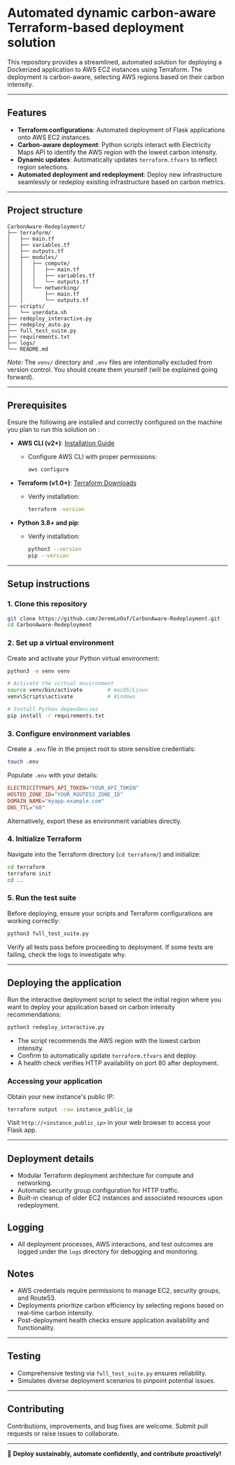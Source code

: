 # Automated dynamic carbon-aware Terraform-based deployment solution

This repository provides a streamlined, automated solution for deploying a Dockerized application to AWS EC2 instances using Terraform. The deployment is carbon-aware, selecting AWS regions based on their carbon intensity.

---

## Features

- **Terraform configurations**: Automated deployment of Flask applications onto AWS EC2 instances.
- **Carbon-aware deployment**: Python scripts interact with Electricity Maps API to identify the AWS region with the lowest carbon intensity.
- **Dynamic updates**: Automatically updates `terraform.tfvars` to reflect region selections.
- **Automated deployment and redeployment**: Deploy new infrastructure seamlessly or redeploy existing infrastructure based on carbon metrics.

---

## Project structure

```
CarbonAware-Redeployment/
├── terraform/
│   ├── main.tf
│   ├── variables.tf
│   ├── outputs.tf
│   ├── modules/
│   │   ├── compute/
│   │   │   ├── main.tf
│   │   │   ├── variables.tf
│   │   │   └── outputs.tf
│   │   └── networking/
│   │       ├── main.tf
│   │       └── outputs.tf
├── scripts/
│   └── userdata.sh
├── redeploy_interactive.py
├── redeploy_auto.py
├── full_test_suite.py
├── requirements.txt
├── logs/
└── README.md
```

*Note:* The `venv/` directory and `.env` files are intentionally excluded from version control. You should create them yourself (will be explained going forward).

---

## Prerequisites

Ensure the following are installed and correctly configured on the machine you plan to run this solution on :

- **AWS CLI (v2+)**: [Installation Guide](https://docs.aws.amazon.com/cli/latest/userguide/getting-started-install.html)
  - Configure AWS CLI with proper permissions:

    ```bash
    aws configure
    ```
  
- **Terraform (v1.0+)**: [Terraform Downloads](https://www.terraform.io/downloads)
  - Verify installation:

    ```bash
    terraform -version
    ```

- **Python 3.8+ and pip**:
  - Verify installation:

    ```bash
    python3 --version
    pip --version
    ```

---

## Setup instructions

### 1. Clone this repository

```bash
git clone https://github.com/JeremLeOuf/CarbonAware-Redeployment.git
cd CarbonAware-Redeployment
```

### 2. Set up a virtual environment

Create and activate your Python virtual environment:

```bash
python3 -m venv venv

# Activate the virtual environment
source venv/bin/activate        # macOS/Linux
venv\Scripts\activate           # Windows

# Install Python dependencies
pip install -r requirements.txt
```

### 3. Configure environment variables

Create a `.env` file in the project root to store sensitive credentials:

```bash
touch .env
```

Populate `.env` with your details:

```ini
ELECTRICITYMAPS_API_TOKEN="YOUR_API_TOKEN"
HOSTED_ZONE_ID="YOUR_ROUTE53_ZONE_ID"
DOMAIN_NAME="myapp.example.com"
DNS_TTL="60"
```

Alternatively, export these as environment variables directly.

### 4. Initialize Terraform

Navigate into the Terraform directory (`cd terraform/`) and initialize:

```bash
cd terraform
terraform init
cd ..
```

### 5. Run the test suite

Before deploying, ensure your scripts and Terraform configurations are working correctly:

```bash
python3 full_test_suite.py
```

Verify all tests pass before proceeding to deployment.
If some tests are failing, check the logs to investigate why.

---

## Deploying the application

Run the interactive deployment script to select the initial region where you want to deploy your application based on carbon intensity recommendations:

```bash
python3 redeploy_interactive.py
```

- The script recommends the AWS region with the lowest carbon intensity.
- Confirm to automatically update `terraform.tfvars` and deploy.
- A health check verifies HTTP availability on port 80 after deployment.

### Accessing your application

Obtain your new instance's public IP:

```bash
terraform output -raw instance_public_ip
```

Visit `http://<instance_public_ip>` in your web browser to access your Flask app.

---

## Deployment details

- Modular Terraform deployment architecture for compute and networking.
- Automatic security group configuration for HTTP traffic.
- Built-in cleanup of older EC2 instances and associated resources upon redeployment.

## Logging

- All deployment processes, AWS interactions, and test outcomes are logged under the `logs` directory for debugging and monitoring.

## Notes

- AWS credentials require permissions to manage EC2, security groups, and Route53.
- Deployments prioritize carbon efficiency by selecting regions based on real-time carbon intensity.
- Post-deployment health checks ensure application availability and functionality.

---

## Testing

- Comprehensive testing via `full_test_suite.py` ensures reliability.
- Simulates diverse deployment scenarios to pinpoint potential issues.

---

## Contributing

Contributions, improvements, and bug fixes are welcome. Submit pull requests or raise issues to collaborate.

---

🌱 **Deploy sustainably, automate confidently, and contribute proactively!**
